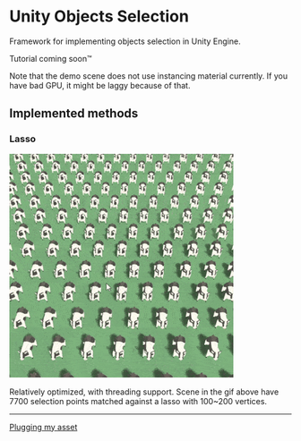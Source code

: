 # Unity Objects Selection

Framework for implementing objects selection in Unity Engine.

Tutorial coming soon™

Note that the demo scene does not use instancing material currently. If you have bad GPU, it might be laggy because of that. 

## Implemented methods

### Lasso

![](./lasso-demo.gif)

Relatively optimized, with threading support. Scene in the gif above have 7700 selection points matched against a lasso with 100~200 vertices.

---

[Plugging my asset](https://assetstore.unity.com/packages/tools/gui/translucent-image-high-performance-blur-behind-ui-78464?aid=1011l4nGC)
